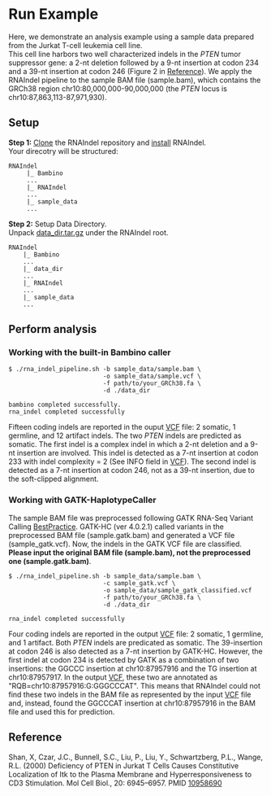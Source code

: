 # Run Example
Here, we demonstrate an analysis example using a sample data prepared from the Jurkat T-cell leukemia cell line.<br>
This cell line harbors two well characterized indels in the *PTEN* tumor suppressor gene: a 2-nt deletion followed by a 9-nt insertion at codon 234 and a 39-nt insertion at codon 246 (Figure 2 in [Reference](#reference)). 
We apply the RNAIndel pipeline to the sample BAM file (sample.bam), which contains the GRCh38 region chr10:80,000,000-90,000,000 (the *PTEN* locus is chr10:87,863,113-87,971,930). 

## Setup
**Step 1:** [Clone](https://github.com/adamdingliang/RNAIndel/blob/develop/README.md#download) the RNAIndel repository and [install](https://github.com/adamdingliang/RNAIndel/blob/develop/README.md#installation) RNAIndel. <br>
Your direcotry will be structured:
```
RNAIndel
     |_ Bambino
     ...
     |_ RNAIndel
     ...
     |_ sample_data
     ...
```
**Step 2:**  Setup Data Directory.<br> 
Unpack [data_dir.tar.gz](http://ftp.stjude.org/pub/software/RNAIndel/data_dir.tar.gz) under the RNAIndel root.  
```
RNAIndel
    |_ Bambino
    ...
    |_ data_dir
    ...
    |_ RNAIndel
    ...
    |_ sample_data
    ...
```

## Perform analysis
### Working with the built-in Bambino caller
```
$ ./rna_indel_pipeline.sh -b sample_data/sample.bam \
                          -o sample_data/sample.vcf \
                          -f path/to/your_GRCh38.fa \
                          -d ./data_dir

bambino completed successfully.
rna_indel completed successfully
```
Fifteen coding indels are reported in the ouput [VCF](sample.vcf) file: 2 somatic, 1 germline, and 12 artifact indels.
The two *PTEN* indels are predicted as somatic. The first indel is a complex indel in which a 2-nt deletion and a 9-nt insertion 
are involved. This indel is detected as a 7-nt insertion at codon 233 with indel complexity = 2 (See INFO field in [VCF](sample.vcf)). The second indel
is detected as a 7-nt insertion at codon 246, not as a 39-nt insertion, due to the soft-clipped alignment. 

### Working with GATK-HaplotypeCaller
The sample BAM file was preprocessed following GATK RNA-Seq Variant Calling [BestPractice](https://software.broadinstitute.org/gatk/documentation/article.php?id=3891). 
GATK-HC (ver 4.0.2.1) called variants in the preprocessed BAM file (sample.gatk.bam) and generated a VCF file (sample_gatk.vcf).
Now, the indels in the GATK VCF file are classified. **Please input the original BAM file (sample.bam), not the preprocessed one (sample.gatk.bam)**.
```
$ ./rna_indel_pipeline.sh -b sample_data/sample.bam \
                          -c sample_gatk.vcf \
                          -o sample_data/sample_gatk_classified.vcf
                          -f path/to/your_GRCh38.fa \
                          -d ./data_dir

rna_indel completed successfully
```
Four coding indels are reported in the output [VCF](sample_gatk_classified.vcf) file: 2 somatic, 1 germline, and 1 artifact. 
Both *PTEN* indels are predicated as somatic. The 39-insertion at codon 246 is also detected as a 7-nt insertion by GATK-HC. 
However, the first indel at codon 234 is detected by GATK as a combination of two insertions: 
the GGCCC insertion at chr10:87957916 and the TG insertion at chr10:87957917. In the output [VCF](sample_gatk_classified.vcf), 
these two are annotated as "RQB=chr10:87957916:G:GGGCCCAT". This means that RNAIndel could not find these two indels in the BAM 
file as represented by the input [VCF](sample_gatk.vcf) file and, instead, found the GGCCCAT insertion at chr10:87957916 in the BAM file and 
used this for prediction. 

## Reference
Shan, X, Czar, J.C., Bunnell, S.C., Liu, P., Liu, Y., Schwartzberg, P.L., Wange, R.L. (2000) Deficiency of PTEN in Jurkat T Cells Causes Constitutive Localization of Itk to the Plasma Membrane and Hyperresponsiveness to CD3 Stimulation. Mol Cell Biol., 20: 6945–6957. PMID [10958690](https://www.ncbi.nlm.nih.gov/pubmed/10958690)      
